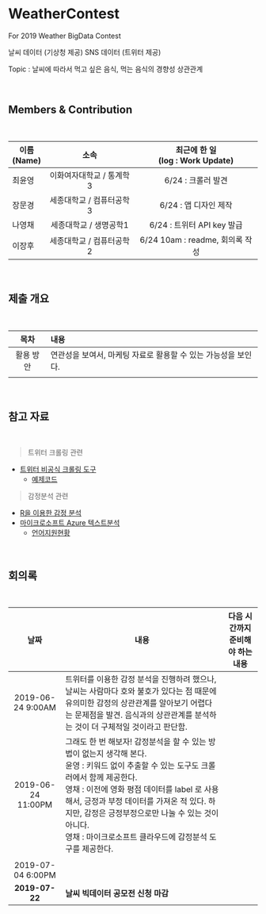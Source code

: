 # WeatherContest
For 2019 Weather BigData Contest



날씨 데이터 (기상청 제공)
SNS 데이터 (트위터 제공)

Topic : 날씨에 따라서 먹고 싶은 음식, 먹는 음식의 경향성 상관관계

<br>

## Members & Contribution

<br>

| 이름 <br>(Name) | 소속 | 최근에 한 일 <br>(log : Work Update) |
|---|:---:|:---:|
| 최윤영 | 이화여자대학교 / 통계학3 | 6/24 : 크롤러 발견 |
| 장문경 | 세종대학교 / 컴퓨터공학3 | 6/24 : 앱 디자인 제작 |
| 나영채 | 세종대학교 / 생명공학1 | 6/24 : 트위터 API key 발급 |
| 이장후 | 세종대학교 / 컴퓨터공학2 | 6/24 10am : readme, 회의록 작성 |


<br>

## 제출 개요

<br>

| 목차 | 내용 |
|:---:|:---|
| 활용 방안| 연관성을 보여서, 마케팅 자료로 활용할 수 있는 가능성을 보인다. |
| | |




<br>

## 참고 자료

<br>

> 트위터 크롤링 관련
- [트위터 비공식 크롤링 도구](https://github.com/truptoupparabpara/twitterscraper)
  - [예제코드](https://fouaaa.blogspot.com/2019/01/capstone-design-twitterscraper-python.html)

> 감정분석 관련
- [R을 이용한 감정 분석](http://ruck2015.r-kor.org/handout/sentiment_analysis_hyungjunkim.pdf)
- [마이크로소프트 Azure 텍스트분석](https://docs.microsoft.com/ko-kr/azure/cognitive-services/text-analytics/language-support)
  - [언어지원현황](https://docs.microsoft.com/ko-kr/azure/cognitive-services/text-analytics/language-support)





<br>

## 회의록

<br>

|날짜 | 내용 | 다음 시간까지 준비해야 하는 내용 |
|:---:|---|---|
| 2019-06-24 9:00AM | 트위터를 이용한 감정 분석을 진행하려 했으나, 날씨는 사람마다 호와 불호가 있다는 점 때문에 유의미한 감정의 상관관계를 알아보기 어렵다는 문제점을 발견. 음식과의 상관관계를 분석하는 것이 더 구체적일 것이라고 판단함. | |
| 2019-06-24 11:00PM | 그래도 한 번 해보자! 감정분석을 할 수 있는 방법이 없는지 생각해 본다.<br>윤영 : 키워드 없이 추출할 수 있는 도구도 크롤러에서 함께 제공한다. <br>영채 : 이전에 영화 평점 데이터를 label 로 사용해서, 긍정과 부정 데이터를 가져온 적 있다. 하지만, 감정은 긍정부정으로만 나눌 수 있는 것이 아니다. <br>영채 : 마이크로소프트 클라우드에 감정분석 도구를 제공한다.
  | |
|2019-07-04 6:00PM | | |
|**2019-07-22** | **날씨 빅데이터 공모전 신청 마감** | |






